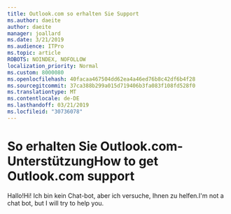 ```yaml
---
title: Outlook.com so erhalten Sie Support
ms.author: daeite
author: daeite
manager: joallard
ms.date: 3/21/2019
ms.audience: ITPro
ms.topic: article
ROBOTS: NOINDEX, NOFOLLOW
localization_priority: Normal
ms.custom: 8000080
ms.openlocfilehash: 40facaa467504dd62ea4a46ed76b8c42df6b4f28
ms.sourcegitcommit: 37ca388b299a015d719406b3fa083f108fd528f0
ms.translationtype: MT
ms.contentlocale: de-DE
ms.lasthandoff: 03/21/2019
ms.locfileid: "30736078"
---
```

# <a name="how-to-get-outlookcom-support"></a><span data-ttu-id="4909b-102">So erhalten Sie Outlook.com-Unterstützung</span><span class="sxs-lookup"><span data-stu-id="4909b-102">How to get Outlook.com support</span></span>

<span data-ttu-id="4909b-103">Hallo!</span><span class="sxs-lookup"><span data-stu-id="4909b-103">Hi!</span></span>
<span data-ttu-id="4909b-104">Ich bin kein Chat-bot, aber ich versuche, Ihnen zu helfen.</span><span class="sxs-lookup"><span data-stu-id="4909b-104">I'm not a chat bot, but I will try to help you.</span></span>


